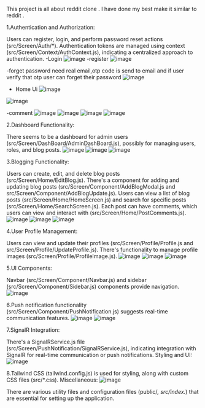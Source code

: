 This project is all about reddit clone . I have done my best make it similar to reddit .

1.Authentication and Authorization:

Users can register, login, and perform password reset actions (src/Screen/Auth/*).
Authentication tokens are managed using context (src/Screen/Context/AuthContext.js), indicating a centralized approach to authentication.
-Login
![image](https://github.com/bhandarimanoj612/BisleriumWebsiteReactJS-/assets/105379940/07a924d9-2bd3-4ae8-b547-47e4f168277c)
-register
![image](https://github.com/bhandarimanoj612/BisleriumWebsiteReactJS-/assets/105379940/4e55a812-43ee-43b1-851f-b59278353057)

-forget password need real email,otp code is send to email and if user verify that otp user can forget their password
![image](https://github.com/bhandarimanoj612/BisleriumWebsiteReactJS-/assets/105379940/c00a8ec5-1feb-4a77-a341-1434c2965f2e)

- Home Ui
   ![image](https://github.com/bhandarimanoj612/BisleriumWebsiteReactJS-/assets/105379940/b303f983-afa5-49bb-b4e3-541bb18491d1)

![image](https://github.com/bhandarimanoj612/BisleriumWebsiteReactJS-/assets/105379940/3b6af433-2427-44c2-9b36-b1877a11bb9f)

-comment
![image](https://github.com/bhandarimanoj612/BisleriumWebsiteReactJS-/assets/105379940/486e7c22-d771-4e97-bb05-427b3886170c)
![image](https://github.com/bhandarimanoj612/BisleriumWebsiteReactJS-/assets/105379940/cc1bdd11-b9e2-4c58-97f3-b8ce63ed09cd)
![image](https://github.com/bhandarimanoj612/BisleriumWebsiteReactJS-/assets/105379940/71d58dfc-0fd5-4c8e-8f38-701591d72209)
![image](https://github.com/bhandarimanoj612/BisleriumWebsiteReactJS-/assets/105379940/234c834f-fe13-433b-b294-f6c2e8c8e153)

2.Dashboard Functionality:

There seems to be a dashboard for admin users (src/Screen/DashBoard/AdminDashBoard.js), possibly for managing users, roles, and blog posts.
![image](https://github.com/bhandarimanoj612/BisleriumWebsiteReactJS-/assets/105379940/c0bb17ed-b6f9-454a-a98a-e4cd1623af2c)
![image](https://github.com/bhandarimanoj612/BisleriumWebsiteReactJS-/assets/105379940/9f39c1cb-775a-43a7-b4f9-a9e089650728)
![image](https://github.com/bhandarimanoj612/BisleriumWebsiteReactJS-/assets/105379940/437f290c-3612-4143-8ddf-272528b2e358)


3.Blogging Functionality:

Users can create, edit, and delete blog posts (src/Screen/Home/EditBlog.js).
There's a component for adding and updating blog posts (src/Screen/Component/AddBlogModal.js and src/Screen/Component/AddBlogUpdate.js).
Users can view a list of blog posts (src/Screen/Home/HomeScreen.js) and search for specific posts (src/Screen/Home/SearchScreen.js).
Each post can have comments, which users can view and interact with (src/Screen/Home/PostComments.js).
![image](https://github.com/bhandarimanoj612/BisleriumWebsiteReactJS-/assets/105379940/33efaf73-fa05-42af-a6d0-31f7e2a2cf70)
![image](https://github.com/bhandarimanoj612/BisleriumWebsiteReactJS-/assets/105379940/c3c92963-9d42-487a-a486-356ff7fff4fa)
![image](https://github.com/bhandarimanoj612/BisleriumWebsiteReactJS-/assets/105379940/4ab78016-d51b-4ecc-a8ba-74bf18d5dec0)


4.User Profile Management:

Users can view and update their profiles (src/Screen/Profile/Profile.js and src/Screen/Profile/UpdateProfile.js).
There's functionality to manage profile images (src/Screen/Profile/ProfileImage.js).
![image](https://github.com/bhandarimanoj612/BisleriumWebsiteReactJS-/assets/105379940/a1e51a61-8fd9-42ed-b765-b64aa7bdc117)
![image](https://github.com/bhandarimanoj612/BisleriumWebsiteReactJS-/assets/105379940/25634a96-fe81-42af-8426-2630c3c88b57)
![image](https://github.com/bhandarimanoj612/BisleriumWebsiteReactJS-/assets/105379940/4c208755-62e5-4cd1-98f6-85d3e8fd7c78)


5.UI Components:

Navbar (src/Screen/Component/Navbar.js) and sidebar (src/Screen/Component/Sidebar.js) components provide navigation.
![image](https://github.com/bhandarimanoj612/BisleriumWebsiteReactJS-/assets/105379940/bf00c7bd-5476-4532-9c76-f05c15e794d2)

6.Push notification functionality (src/Screen/Component/PushNotification.js) suggests real-time communication features.
![image](https://github.com/bhandarimanoj612/BisleriumWebsiteReactJS-/assets/105379940/275cc2b9-5f48-45d4-8115-2368794b133c)
![image](https://github.com/bhandarimanoj612/BisleriumWebsiteReactJS-/assets/105379940/6eb51292-6ec5-4d5b-8af4-f43b138ffdb1)

7.SignalR Integration:

There's a SignalRService.js file (src/Screen/PushNotification/SignalRService.js), indicating integration with SignalR for real-time communication or push notifications.
Styling and UI:
![image](https://github.com/bhandarimanoj612/BisleriumWebsiteReactJS-/assets/105379940/4f1aa598-6880-4fff-b497-5686abd0767d)

8.Tailwind CSS (tailwind.config.js) is used for styling, along with custom CSS files (src/*.css).
Miscellaneous:
![image](https://github.com/bhandarimanoj612/BisleriumWebsiteReactJS-/assets/105379940/31858452-ddd3-4e05-91a4-7f9e5d781730)

There are various utility files and configuration files (public/*, src/index.*) that are essential for setting up the application.
